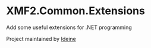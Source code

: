 # XMF2.Common.Extensions

Add some useful extensions for .NET programming

Project maintained by [Ideine](https://ideine.fr)
